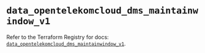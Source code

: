 # `data_opentelekomcloud_dms_maintainwindow_v1`

Refer to the Terraform Registry for docs: [`data_opentelekomcloud_dms_maintainwindow_v1`](https://registry.terraform.io/providers/opentelekomcloud/opentelekomcloud/1.36.43/docs/data-sources/dms_maintainwindow_v1).
